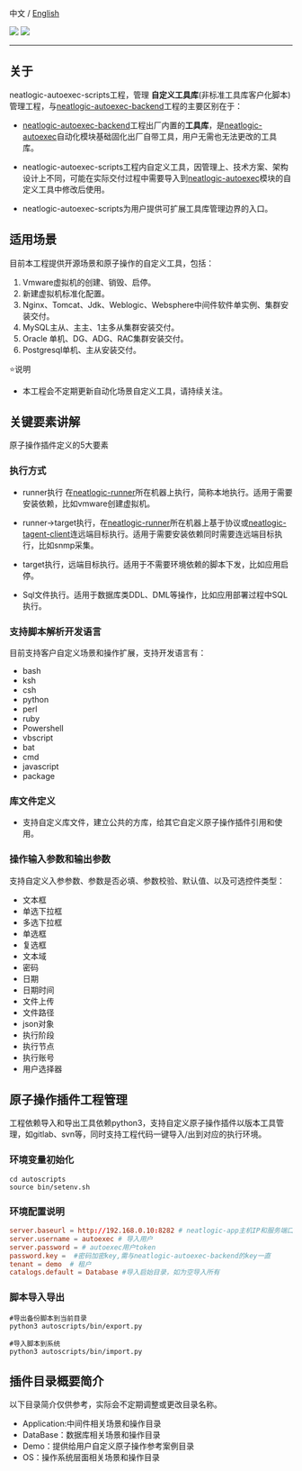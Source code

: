 中文 / [English](README.en.md)
<p align="left">
    <a href="https://opensource.org/licenses/Apache-2.0" alt="License">
        <img src="https://img.shields.io/badge/License-Apache%202.0-blue.svg" /></a>
<a target="_blank" href="https://join.slack.com/t/neatlogichome/shared_invite/zt-1w037axf8-r_i2y4pPQ1Z8FxOkAbb64w">
<img src="https://img.shields.io/badge/Slack-Neatlogic-orange" /></a>
</p>

---

## 关于
neatlogic-autoexec-scripts工程，管理 **自定义工具库**(非标准工具库客户化脚本) 管理工程，与[neatlogic-autoexec-backend](../../../neatlogic-autoexec-backend/blob/master/README.MD)工程的主要区别在于：
* [neatlogic-autoexec-backend](../../../neatlogic-autoexec-backend/blob/master/README.MD)工程出厂内置的**工具库**，是[neatlogic-autoexec](../../../neatlogic-autoexec/blob/develop3.0.0/README.md)自动化模块基础固化出厂自带工具，用户无需也无法更改的工具库。

* neatlogic-autoexec-scripts工程内自定义工具，因管理上、技术方案、架构设计上不同，可能在实际交付过程中需要导入到[neatlogic-autoexec](../../../neatlogic-autoexec/blob/develop3.0.0/README.md)模块的自定义工具中修改后使用。

* neatlogic-autoexec-scripts为用户提供可扩展工具库管理边界的入口。

## 适用场景 
目前本工程提供开源场景和原子操作的自定义工具，包括：
<ol>
  <li>Vmware虚拟机的创建、销毁、启停。</li>
  <li>新建虚拟机标准化配置。</li>
  <li>Nginx、Tomcat、Jdk、Weblogic、Websphere中间件软件单实例、集群安装交付。</li>
  <li>MySQL主从、主主、1主多从集群安装交付。</li>
  <li>Oracle 单机、DG、ADG、RAC集群安装交付。</li>
  <li>Postgresql单机、主从安装交付。</li>
</ol>

⭐️说明
* 本工程会不定期更新自动化场景自定义工具，请持续关注。

## 关键要素讲解
原子操作插件定义的5大要素
### 执行方式
* runner执行
 在[neatlogic-runner](../../../neatlogic-runner/blob/develop3.0.0/README.md)所在机器上执行，简称本地执行。适用于需要安装依赖，比如vmware创建虚拟机。
 
* runner->target执行，在[neatlogic-runner](../../../neatlogic-runner/blob/develop3.0.0/README.md)所在机器上基于协议或[neatlogic-tagent-client](../../../neatlogic-tagent-client/blob/master/README.md)连远端目标执行。适用于需要安装依赖同时需要连远端目标执行，比如snmp采集。

* target执行，远端目标执行。适用于不需要环境依赖的脚本下发，比如应用启停。

* Sql文件执行。适用于数据库类DDL、DML等操作，比如应用部署过程中SQL执行。

### 支持脚本解析开发语言
目前支持客户自定义场景和操作扩展，支持开发语言有：
<ul>
  <li>bash</li>
  <li>ksh</li>
  <li>csh</li>
  <li>python</li>
  <li>perl</li>
  <li>ruby</li>
  <li>Powershell</li>
  <li>vbscript</li>
  <li>bat</li>
  <li>cmd</li>
  <li>javascript</li>
  <li>package</li>
</ul>

### 库文件定义
* 支持自定义库文件，建立公共的方库，给其它自定义原子操作插件引用和使用。

### 操作输入参数和输出参数 

支持自定义入参参数、参数是否必填、参数校验、默认值、以及可选控件类型：
<ul>
  <li>文本框</li>
  <li>单选下拉框</li>
  <li>多选下拉框</li>
  <li>单选框</li>
  <li>复选框</li>
  <li>文本域</li>
  <li>密码</li>
  <li>日期</li>
  <li>日期时间</li>
  <li>文件上传</li>
  <li>文件路径</li>
  <li>json对象</li>
  <!-- 自动化特有参数控件 -->
  <li>执行阶段</li>
  <li>执行节点</li>
  <li>执行账号</li>
  <li>用户选择器</li>
</ul>

## 原子操作插件工程管理

工程依赖导入和导出工具依赖python3，支持自定义原子操作插件以版本工具管理，如gitlab、svn等，同时支持工程代码一键导入/出到对应的执行环境。

### 环境变量初始化
```
cd autoscripts
source bin/setenv.sh
```

### 环境配置说明
```conf
server.baseurl = http://192.168.0.10:8282 # neatlogic-app主机IP和服务端口
server.username = autoexec # 导入用户
server.password = # autoexec用户token
password.key =  #密码加密key,需与neatlogic-autoexec-backend的key一直
tenant = demo  # 租户
catalogs.default = Database #导入启始目录，如为空导入所有
```

### 脚本导入导出
```
#导出备份脚本到当前目录
python3 autoscripts/bin/export.py

#导入脚本到系统
python3 autoscripts/bin/import.py
```

## 插件目录概要简介
以下目录简介仅供参考，实际会不定期调整或更改目录名称。
<ul>
  <li>Application:中间件相关场景和操作目录</li>
  <li>DataBase：数据库相关场景和操作目录</li>
  <li>Demo：提供给用户自定义原子操作参考案例目录</li>
  <li>OS：操作系统层面相关场景和操作目录</li>
</ul>
